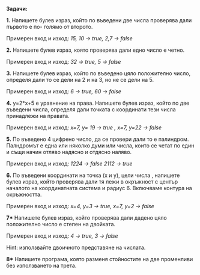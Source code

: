 **Задачи:**  

 

**1.** Напишете булев израз, който по въведени две числа проверява дали първото е по- голямо от второто. 

Примерен вход и изход: *15, 10 ->* *true,* *2,7 ->*  *false* 

 

**2.** Напишете булев израз, която проверява дали едно число е четно.  

Примерен вход и изход: *32 ->* *true, 5 ->*  *false* 

 

**3.** Напишете булев израз, който по въведено цяло положително число, определя дали  то се дели на 2 и на 3, но не се дели на 5.

Примерен вход и изход: *6 ->* *true, 60 -> false*

**4.** y=2*x+5 e уравнение на права. Напишете булев израз, който по две въведени числа, определя дали точката с координати тези числа принадлежи на правата. 

Примерен вход и изход: *x=7,* *y= 19 -> true , x=7, y=22 -> false*

**5.** По въведено 4 цифрено число, да се провери дали то е палиндром. Палндромът е една или няколко думи или числа, които се четат по един и същи начин отляво надясно и отдясно наляво.

Примерен вход и изход: *1224 -> false 2112 ->* *true*

**6.** По въведени координати на точка (x и y), цели числа , напишете булев израз, който  проверява дали тя лежи в окръжност с център началото на координатната система и радиус 6. Включваме контура на окръжността.

Примерен вход и изход: *x=4, y=3 -> true, x=7, y=2 ->* *false*

**7\*** Напишете булев израз, който проверява дали дадено цяло положително число е степен на двойката.

Примерен вход и изход: *4* *-> true, 3 -> false* 

Hint: използвайте двоичното представяне на числата.

**8\***  Напишете програма, която разменя стойностите на две променливи без използването на трета.

 

​                         

 